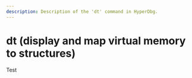 ```yaml
---
description: Description of the 'dt' command in HyperDbg.
---
```


# dt (display and map virtual memory to structures)

Test

